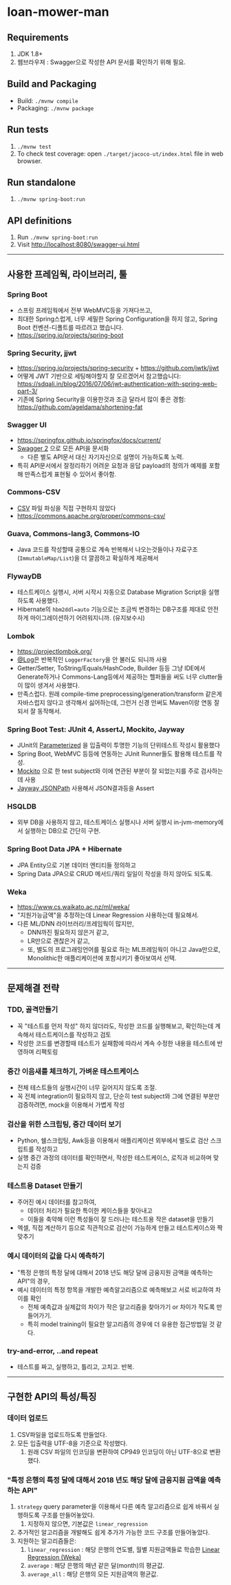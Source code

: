 # loan-mower-man

## Requirements
1. JDK 1.8+
1. 웹브라우져 : Swagger으로 작성한 API 문서를 확인하기 위해 필요.

## Build and Packaging
* Build: `./mvnw compile`
* Packaging: `./mvnw package`

## Run tests
1. `./mvnw test`
1. To check test coverage: open `./target/jacoco-ut/index.html` file in web browser.

## Run standalone
1. `./mvnw spring-boot:run`

## API definitions
1. Run `./mvnw spring-boot:run`
1. Visit <http://localhost:8080/swagger-ui.html>

----

## 사용한 프레임웍, 라이브러리, 툴

### Spring Boot
* 스프링 프레임웍에서 전부 WebMVC등을 가져다쓰고,
* 최대한 Spring스럽게, 너무 세밀한 Spring Configuration을 하지 않고, Spring Boot 컨벤션-디폴트를 따르려고 했습니다.
* <https://spring.io/projects/spring-boot>

### Spring Security, jjwt
* <https://spring.io/projects/spring-security> + <https://github.com/jwtk/jjwt>
* 어떻게 JWT 기반으로 세팅해야할지 잘 모르겠어서 참고했습니다: <https://sdqali.in/blog/2016/07/06/jwt-authentication-with-spring-web-part-3/>
* 기존에 Spring Security을 이용한것과 조금 달라서 많이 좋은 경험: <https://github.com/ageldama/shortening-fat>

### Swagger UI
* <https://springfox.github.io/springfox/docs/current/>
* [Swagger 2](https://swagger.io/docs/specification/2-0/basic-structure/) 으로 모든 API을 문서화
  * 다른 별도 API문서 대신 자기자신으로 설명이 가능하도록 노력.
* 특히 API문서에서 잘정리하기 어려운 요청과 응답 payload의 정의가 예제를 포함해 만족스럽게 표현될 수 있어서 좋아함.

### Commons-CSV
* [CSV](https://en.wikipedia.org/wiki/Comma-separated_values) 파일 파싱을 직접 구현하지 않았다
* <https://commons.apache.org/proper/commons-csv/>

### Guava, Commons-lang3, Commons-IO
* Java 코드를 작성할때 공통으로 계속 반복해서 나오는것들이나 자료구조(`ImmutableMap/List`)을 더 깔끔하고 확실하게 제공해서

### FlywayDB
* 테스트케이스 실행시, 서버 시작시 자동으로 Database Migration Script을 실행하도록 사용했다.
* Hibernate의 `hbm2ddl=auto` 기능으로는 조금씩 변경하는 DB구조를 제대로 안전하게 마이그레이션하기 어려워지니까. (유지보수시)

### Lombok
* <https://projectlombok.org/>
* [@Log](https://projectlombok.org/features/log)은 반복적인 `LoggerFactory`을 안 불러도 되니까 사용
* Getter/Setter, ToString/Equals/HashCode, Builder 등등 그냥 IDE에서 Generate하거나 Commons-Lang등에서 제공하는 헬퍼들을 써도 너무 clutter들이 많이 생겨서 사용했다.
* 만족스럽다. 원래 compile-time preprocessing/generation/transform 같은게 자바스럽지 않다고 생각해서 싫어하는데, 그런거 신경 안써도 Maven이랑 연동 잘되서 잘 동작해서.

### Spring Boot Test: JUnit 4, AssertJ, Mockito, Jayway
* JUnit의 [Parameterized](https://github.com/junit-team/junit4/wiki/parameterized-tests) 을 입출력이 투명한 기능의 단위테스트 작성시 활용했다
* Spring Boot, WebMVC 등등에 연동하는 JUnit Runner들도 활용해 테스트를 작성.
* [Mockito](https://site.mockito.org/) 으로 한 test subject와 이에 연관된 부분이 잘 되었는지를 주로 검사하는데 사용
* [Jayway JSONPath](https://github.com/json-path/JsonPath) 사용해서 JSON결과등을 Assert

### HSQLDB
* 외부 DB을 사용하지 않고, 테스트케이스 실행시나 서버 실행시 in-jvm-memory에서 실행하는 DB으로 간단히 구현.

### Spring Boot Data JPA + Hibernate
* JPA Entity으로 기본 데이터 엔티티들 정의하고
* Spring Data JPA으로 CRUD 메서드/쿼리 일일이 작성을 하지 않아도 되도록.

### Weka
* <https://www.cs.waikato.ac.nz/ml/weka/>
* "지원가능금액"을 추정하는데 Linear Regression 사용하는데 필요해서.
* 다른 ML/DNN 라이브러리/프레임웍이 많지만,
  * DNN까진 필요하지 않은거 같고, 
  * LR만으로 괜찮은거 같고,
  * 또, 별도의 프로그래밍언어를 필요로 하는 ML프레임웍이 아니고 Java만으로, Monolithic한 애플리케이션에 포함시키기 좋아보여서 선택.

----

## 문제해결 전략

### TDD, 골격만들기 
* 꼭 "테스트를 먼저 작성" 하지 않더라도, 작성한 코드를 실행해보고, 확인하는데 계속해서 테스트케이스를 작성하고 검토
* 작성한 코드를 변경할때 테스트가 실패함에 따라서 계속 수정한 내용을 테스트에 반영하며 리팩토링

### 중간 이음새를 체크하기, 가벼운 테스트케이스
* 전체 테스트들의 실행시간이 너무 길어지지 않도록 조절.
* 꼭 전체 integration이 필요하지 않고, 단순히 test subject와 그에 연결된 부분만 검증하려면, mock을 이용해서 가볍게 작성

### 검산을 위한 스크립팅, 중간 데이터 보기
* Python, 쉘스크립팅, Awk등을 이용해서 애플리케이션 외부에서 별도로 검산 스크립트를 작성하고
* 실행 중간 과정의 데이터를 확인하면서, 작성한 테스트케이스, 로직과 비교하며 맞는지 검증

### 테스트용 Dataset 만들기
* 주어진 예시 데이터를 참고하여,
   * 데이터 처리가 필요한 특이한 케이스들을 찾아내고
   * 이들을 축약해 이런 특성들이 잘 드러나는 테스트용 작은 dataset을 만들기
* 엑셀, 직접 계산하기 등으로 직관적으로 검산이 가능하게 만들고 테스트케이스와 짝맞추기

### 예시 데이터의 값을 다시 예측하기
* "특정 은행의 특정 달에 대해서 2018 년도 해당 달에 금융지원 금액을 예측하는 API"의 경우,
* 예시 데이터의 특정 항목을 개발한 예측알고리즘으로 예측해보고 서로 비교하여 차이를 확인
   * 전체 예측값과 실제값의 차이가 작은 알고리즘을 찾아가기 or 차이가 작도록 만들어가기.
   * 특히 model training이 필요한 알고리즘의 경우에 더 유용한 접근방법일 것 같다.

### try-and-error, ..and repeat
* 테스트를 짜고, 실행하고, 틀리고, 고치고. 반복.

----

## 구현한 API의 특성/특징

### 데이터 업로드
1. CSV파일을 업로드하도록 만들었다.
1. 모든 입출력을 UTF-8을 기준으로 작성했다.
   1. 원래 CSV 파일의 인코딩을 변환하여 CP949 인코딩이 아닌 UTF-8으로 변환했다.

### "특정 은행의 특정 달에 대해서 2018 년도 해당 달에 금융지원 금액을 예측하는 API"
1. `strategy` query parameter을 이용해서 다른 예측 알고리즘으로 쉽게 바꿔서 실행하도록 구조를 만들어놓았다.
   1. 지정하지 않으면, 기본값은 `linear_regression`
1. 추가적인 알고리즘을 개발해도 쉽게 추가가 가능한 코드 구조를 만들어놓았다.
1. 지원하는 알고리즘들은:
   1. `linear_regression` : 해당 은행의 연도별, 월별 지원금액들로 학습한 [Linear Regression (Weka)](https://www.cs.waikato.ac.nz/ml/weka/)
   1. `average` : 해당 은행의 매년 같은 달(month)의 평균값.
   1. `average_all` : 해당 은행의 모든 지원금액의 평균값.
